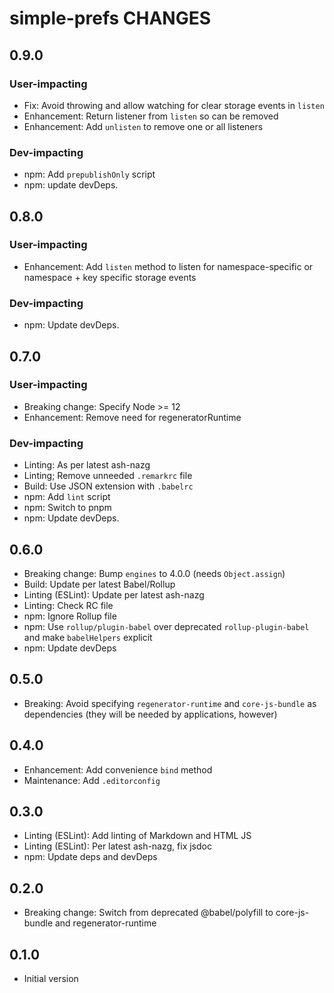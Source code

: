 # simple-prefs CHANGES

## 0.9.0

### User-impacting

- Fix: Avoid throwing and allow watching for clear storage events in `listen`
- Enhancement: Return listener from `listen` so can be removed
- Enhancement: Add `unlisten` to remove one or all listeners

### Dev-impacting

- npm: Add `prepublishOnly` script
- npm: update devDeps.

## 0.8.0

### User-impacting

- Enhancement: Add `listen` method to listen for namespace-specific or
  namespace + key specific storage events

### Dev-impacting

- npm: Update devDeps.

## 0.7.0

### User-impacting

- Breaking change: Specify Node >= 12
- Enhancement: Remove need for regeneratorRuntime

### Dev-impacting

- Linting: As per latest ash-nazg
- Linting; Remove unneeded `.remarkrc` file
- Build: Use JSON extension with `.babelrc`
- npm: Add `lint` script
- npm: Switch to pnpm
- npm: Update devDeps.

## 0.6.0

- Breaking change: Bump `engines` to 4.0.0 (needs `Object.assign`)
- Build: Update per latest Babel/Rollup
- Linting (ESLint): Update per latest ash-nazg
- Linting: Check RC file
- npm: Ignore Rollup file
- npm: Use `rollup/plugin-babel` over deprecated `rollup-plugin-babel`
    and make `babelHelpers` explicit
- npm: Update devDeps

## 0.5.0

- Breaking: Avoid specifying `regenerator-runtime` and `core-js-bundle`
  as dependencies (they will be needed by applications, however)

## 0.4.0

- Enhancement: Add convenience `bind` method
- Maintenance: Add `.editorconfig`

## 0.3.0

- Linting (ESLint): Add linting of Markdown and HTML JS
- Linting (ESLint): Per latest ash-nazg, fix jsdoc
- npm: Update deps and devDeps

## 0.2.0

- Breaking change: Switch from deprecated @babel/polyfill to
  core-js-bundle and regenerator-runtime

## 0.1.0

- Initial version
